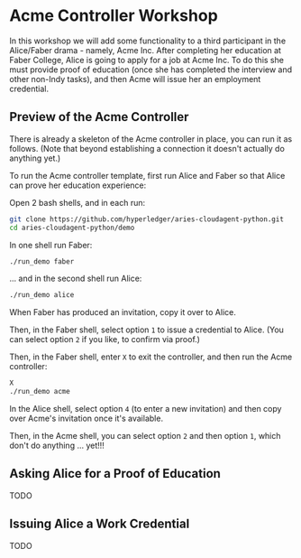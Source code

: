 
# Acme Controller Workshop

In this workshop we will add some functionality to a third participant in the Alice/Faber drama - namely, Acme Inc.  After completing her education at Faber College, Alice is going to apply for a job at Acme Inc.  To do this she must provide proof of education (once she has completed the interview and other non-Indy tasks), and then Acme will issue her an employment credential.


## Preview of the Acme Controller

There is already a skeleton of the Acme controller in place, you can run it as follows.  (Note that beyond establishing a connection it doesn't actually do anything yet.)

To run the Acme controller template, first run Alice and Faber so that Alice can prove her education experience:

Open 2 bash shells, and in each run:

```bash
git clone https://github.com/hyperledger/aries-cloudagent-python.git
cd aries-cloudagent-python/demo
```

In one shell run Faber:

```bash
./run_demo faber
```

... and in the second shell run Alice:

```bash
./run_demo alice
```

When Faber has produced an invitation, copy it over to Alice.

Then, in the Faber shell, select option ```1``` to issue a credential to Alice.  (You can select option ```2``` if you like, to confirm via proof.)

Then, in the Faber shell, enter ```X``` to exit the controller, and then run the Acme controller:

```bash
X
./run_demo acme
```

In the Alice shell, select option ```4``` (to enter a new invitation) and then copy over Acme's invitation once it's available.

Then, in the Acme shell, you can select option ```2``` and then option ```1```, which don't do anything ... yet!!!


## Asking Alice for a Proof of Education

TODO


## Issuing Alice a Work Credential

TODO
